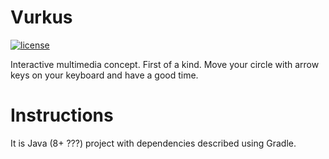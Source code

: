 # Vurkus
[![license](https://img.shields.io/badge/license-MIT-blue.svg)](LICENSE)

Interactive multimedia concept. First of a kind. Move your circle with arrow keys on your keyboard and have a good time.

# Instructions

It is Java (8+ ???) project with dependencies described using Gradle.